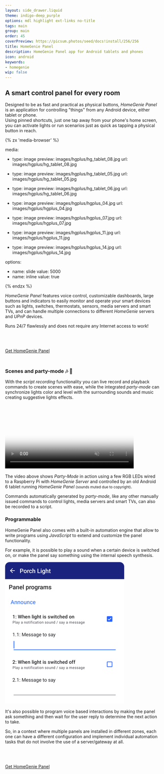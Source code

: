 ```yaml
---
layout: side_drawer.liquid
theme: indigo-deep_purple
options: mdl highlight ext-links no-title
tags: main
group: main
order: 45
coverPreview: https://picsum.photos/seed/docs!install/256/256
title: HomeGenie Panel
description: HomeGenie Panel app for Android tablets and phones
icon: android
keywords:
- homegenie
wip: false
---
```


## A smart control panel for every room

Designed to be as fast and practical as physical buttons, *HomeGenie Panel* is an
application for controlling "things" from any Android device, either tablet or phone.  
Using pinned shortcuts, just one tap away from your phone's home screen, you can
activate lights or run scenarios just as quick as tapping a physical button in reach.


<div class="media-container" style="height: auto">
{% zx 'media-browser' %}

media:

- type: image
  preview: images/hgplus/hg_tablet_08.jpg
  url: images/hgplus/hg_tablet_08.jpg

- type: image
  preview: images/hgplus/hg_tablet_05.jpg
  url: images/hgplus/hg_tablet_05.jpg

- type: image
  preview: images/hgplus/hg_tablet_06.jpg
  url: images/hgplus/hg_tablet_06.jpg

- type: image
  preview: images/hgplus/hgplus_04.jpg
  url: images/hgplus/hgplus_04.jpg

- type: image
  preview: images/hgplus/hgplus_07.jpg
  url: images/hgplus/hgplus_07.jpg

- type: image
  preview: images/hgplus/hgplus_11.jpg
  url: images/hgplus/hgplus_11.jpg

- type: image
  preview: images/hgplus/hgplus_14.jpg
  url: images/hgplus/hgplus_14.jpg

options:
- name: slide
  value: 5000
- name: inline
  value: true

{% endzx %}
</div>



*HomeGenie Panel* features voice control, customizable dashboards, large buttons and indicators
to easily monitor and operate your smart devices such as lights, switches, thermostats, sensors,
media servers and smart TVs, and can handle multiple connections to different *HomeGenie* servers
and *UPnP* devices.

Runs 24/7 flawlessly and does not require any Internet access to work!


<div layout="column center-center" style="margin-top: 64px;margin-bottom: 48px">

  <a href="https://play.google.com/store/apps/details?id=com.glabs.homegenieplus&utm_source=global_co&utm_medium=prtnr&utm_content=Mar2515&utm_campaign=PartBadge&pcampaignid=MKT-AC-global-none-all-co-pr-py-PartBadges-Oct1515-1" class="button-85">Get HomeGenie Panel</a>

</div>




### Scenes and party-mode 🎶 🥳

With the *script recording* functionality you can live record and playback commands to create
scenes with ease, while the integrated *party-mode* can synchronize lights color and level with
the surrounding sounds and music creating suggestive lights effects.

<div class="media-container" style="max-width: 420px!important;">

  <video id="video1" src="images/panel_party_mode_01.webm"
       controls muted
       poster="images/panel_party_mode_01.png"
       style="max-width:420px; width:100%"></video>

</div>
<script type="text/javascript">
const video= document.getElementById('video1');       
video.addEventListener('ended',function(){
    video.load();     
},false);
</script>

The video above shows *Party-Mode* in action using a few RGB LEDs wired to a Raspberry Pi
with *HomeGenie Server* and controlled by an old Android 6 tablet running *HomeGenie Panel*
<small>(sounds muted due to copyright)</small>.

Commands automatically generated by *party-mode*, like any other manually issued commands
to control lights, media servers and smart TVs, can also be recorded to a script.


### Programmable

HomeGenie Panel also comes with a built-in automation engine that allow to write programs
using *JavaScript* to extend and customize the panel functionality.

For example, it is possible to play a sound when a certain device is switched on, or make
the panel say something using the internal speech synthesis.




<div class="media-container" style="width: 389px">
    <img src="images/panel_program_options.png">
</div>



It's also possible to program voice based interactions by making the panel
ask something and then wait for the user reply to determine the next
action to take.

So, in a context where multiple panels are installed in different zones, each one
can have a different configuration and implement individual automation tasks
that do not involve the use of a server/gateway at all.  


<div layout="column center-center" style="margin-top: 64px">

<a href="https://play.google.com/store/apps/details?id=com.glabs.homegenieplus&utm_source=global_co&utm_medium=prtnr&utm_content=Mar2515&utm_campaign=PartBadge&pcampaignid=MKT-AC-global-none-all-co-pr-py-PartBadges-Oct1515-1" class="button-85">Get HomeGenie Panel</a>

</div>
